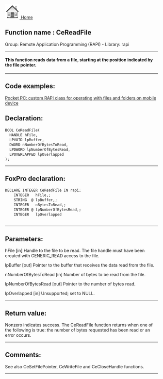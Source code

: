 [<img src="../../images/home.png"> Home ](https://github.com/VFPX/Win32API)  

## Function name : CeReadFile
Group: Remote Application Programming (RAPI) - Library: rapi    
***  


#### This function reads data from a file, starting at the position indicated by the file pointer. 
***  


## Code examples:
[Pocket PC: custom RAPI class for operating with files and folders on mobile device](../../samples/sample_448.md)  

## Declaration:
```foxpro  
BOOL CeReadFile(
  HANDLE hFile,
  LPVOID lpBuffer,
  DWORD nNumberOfBytesToRead,
  LPDWORD lpNumberOfBytesRead,
  LPOVERLAPPED lpOverlapped
);  
```  
***  


## FoxPro declaration:
```foxpro  
DECLARE INTEGER CeReadFile IN rapi;
	INTEGER   hFile,;
	STRING  @ lpBuffer,;
	INTEGER   nBytesToRead,;
	INTEGER @ lpNumberOfBytesRead,;
	INTEGER   lpOverlapped
  
```  
***  


## Parameters:
hFile 
[in] Handle to the file to be read. The file handle must have been created with GENERIC_READ access to the file.

lpBuffer 
[out] Pointer to the buffer that receives the data read from the file. 

nNumberOfBytesToRead 
[in] Number of bytes to be read from the file. 

lpNumberOfBytesRead 
[out] Pointer to the number of bytes read.

lpOverlapped 
[in] Unsupported; set to NULL.
  
***  


## Return value:
Nonzero indicates success. The CeReadFile function returns when one of the following is true: the number of bytes requested has been read or an error occurs.  
***  


## Comments:
See also CeSetFilePointer, CeWriteFile and CeCloseHandle functions.  
  
***  

